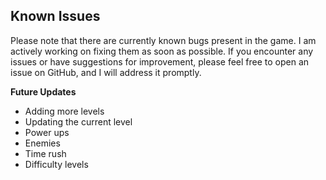 ## Known Issues
Please note that there are currently known bugs present in the game. I am actively working on fixing them as soon as possible.
If you encounter any issues or have suggestions for improvement, please feel free to open an issue on GitHub, and I will address it promptly.


**Future Updates**
  - Adding more levels
  - Updating the current level
  - Power ups
  - Enemies
  - Time rush
  - Difficulty levels
